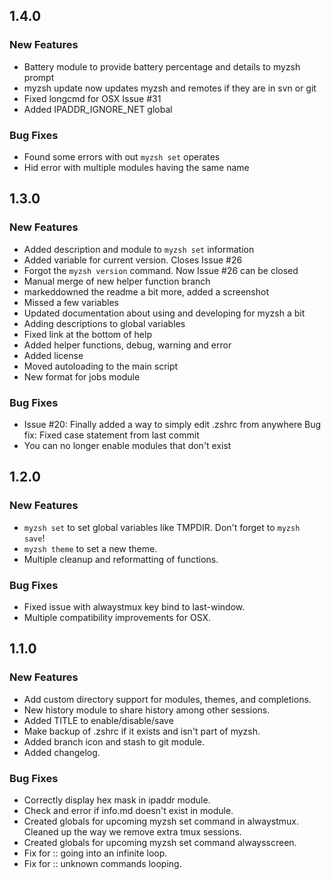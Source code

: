 ## 1.4.0
### New Features
* Battery module to provide battery percentage and details to myzsh prompt
* myzsh update now updates myzsh and remotes if they are in svn or git
* Fixed longcmd for OSX Issue #31
* Added IPADDR_IGNORE_NET global

### Bug Fixes
* Found some errors with out `myzsh set` operates
* Hid error with multiple modules having the same name

## 1.3.0
### New Features
* Added description and module to `myzsh set` information
* Added variable for current version. Closes Issue #26
* Forgot the `myzsh version` command. Now Issue #26 can be closed
* Manual merge of new helper function branch
* markeddowned the readme a bit more, added a screenshot
* Missed a few variables
* Updated documentation about using and developing for myzsh a bit
* Adding descriptions to global variables
* Fixed link at the bottom of help
* Added helper functions, debug, warning and error
* Added license
* Moved autoloading to the main script
* New format for jobs module

### Bug Fixes
* Issue #20: Finally added a way to simply edit .zshrc from anywhere Bug fix: Fixed case statement from last commit
* You can no longer enable modules that don't exist

## 1.2.0
### New Features
* `myzsh set` to set global variables like TMPDIR. Don't forget to `myzsh save`!
* `myzsh theme` to set a new theme.
* Multiple cleanup and reformatting of functions.
 
### Bug Fixes
* Fixed issue with alwaystmux key bind to last-window.
* Multiple compatibility improvements for OSX. 

## 1.1.0
### New Features
* Add custom directory support for modules, themes, and completions.
* New history module to share history among other sessions.
* Added TITLE to enable/disable/save
* Make backup of .zshrc if it exists and isn't part of myzsh.
* Added branch icon and stash to git module.
* Added changelog.

### Bug Fixes
* Correctly display hex mask in ipaddr module.
* Check and error if info.md doesn't exist in module.
* Created globals for upcoming myzsh set command in alwaystmux. Cleaned up the way we remove extra tmux sessions.
* Created globals for upcoming myzsh set command alwaysscreen.
* Fix for :: going into an infinite loop.
* Fix for :: unknown commands looping.

<!---
Kind of used this line
`git log $(git tag -l | sort -rn | head -n 1).. --pretty=format:'[%h](http://github.com/brimstone/myzsh/commit/%H) - %s' --reverse | sed -e 's/^.* - //' | sort`
-->

